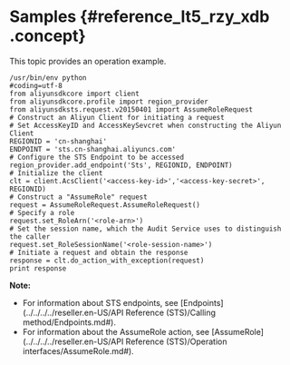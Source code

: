 # Samples {#reference_lt5_rzy_xdb .concept}

This topic provides an operation example.

``` {#codeblock_7o4_c5s_u2b}
/usr/bin/env python
#coding=utf-8
from aliyunsdkcore import client
from aliyunsdkcore.profile import region_provider
from aliyunsdksts.request.v20150401 import AssumeRoleRequest
# Construct an Aliyun Client for initiating a request
# Set AccessKeyID and AccessKeySevcret when constructing the Aliyun Client
REGIONID = 'cn-shanghai'
ENDPOINT = 'sts.cn-shanghai.aliyuncs.com'
# Configure the STS Endpoint to be accessed
region_provider.add_endpoint('Sts', REGIONID, ENDPOINT)
# Initialize the client
clt = client.AcsClient('<access-key-id>','<access-key-secret>', REGIONID)
# Construct a "AssumeRole" request
request = AssumeRoleRequest.AssumeRoleRequest()
# Specify a role
request.set_RoleArn('<role-arn>')
# Set the session name, which the Audit Service uses to distinguish the caller
request.set_RoleSessionName('<role-session-name>')
# Initiate a request and obtain the response
response = clt.do_action_with_exception(request)
print response
```

**Note:** 

-   For information about STS endpoints, see [Endpoints](../../../../reseller.en-US/API Reference (STS)/Calling method/Endpoints.md#).
-   For information about the AssumeRole action, see [AssumeRole](../../../../reseller.en-US/API Reference (STS)/Operation interfaces/AssumeRole.md#).

